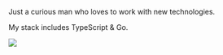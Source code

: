 Just a curious man who loves to work with new technologies.

My stack includes TypeScript & Go.

![](https://github-readme-stats.vercel.app/api/top-langs/?username=aelpxy&layout=compact)
